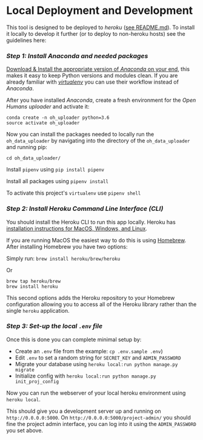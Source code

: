 # Local Deployment and Development

This tool is designed to be deployed to *heroku* ([see README.md](https://github.com/gedankenstuecke/oh_data_uploader/blob/master/README.md)). To install it
locally to develop it further (or to deploy to non-heroku hosts) see the guidelines here:

### *Step 1: Install Anaconda and needed packages*

[Download & Install the appropriate version of *Anaconda* on your end](https://www.anaconda.com/download/#macos),
this makes it easy to keep Python versions and modules clean. If you are already familiar with [*virtualenv*](https://virtualenv.pypa.io/en/stable/) you can use their workflow instead of *Anaconda*.

After you have installed *Anaconda*, create a fresh environment for the *Open Humans uploader* and activate it:

```
conda create -n oh_uploader python=3.6
source activate oh_uploader
```

Now you can install the packages needed to locally run the `oh_data_uploader` by navigating into the
directory of the `oh_data_uploader` and running pip:

```
cd oh_data_uploader/
```
Install `pipenv` using `pip install pipenv`

Install all packages using `pipenv install`

To activate this project's `virtualenv` use `pipenv shell`

### *Step 2: Install Heroku Command Line Interface (CLI)*

You should install the Heroku CLI to run this app locally.
Heroku has [installation instructions for MacOS, Windows, and Linux](https://devcenter.heroku.com/articles/heroku-cli#download-and-install).

If you are running MacOS the easiest way to do this is using [Homebrew](https://brew.sh/). After installing Homebrew you have two options:

Simply run:
`brew install heroku/brew/heroku`

Or

```
brew tap heroku/brew
brew install heroku
```

This second options adds the Heroku repository to your Homebrew configuration allowing you to access all of the Heroku library rather than the single `heroku` application.

### *Step 3: Set-up the local `.env` file*
Once this is done you can complete minimal setup by:
* Create an `.env` file from the example: `cp .env.sample .env`)
* Edit `.env` to set a random string for `SECRET_KEY` and `ADMIN_PASSWORD`
* Migrate your database using `heroku local:run python manage.py migrate`
* Initialize config with `heroku local:run python manage.py init_proj_config`

Now you can run the webserver of your local heroku environment using `heroku local`.

This should give you a development server up and running on `http://0.0.0.0:5000`.
On `http://0.0.0.0:5000/project-admin/` you should fine the project admin interface,
you can log into it using the `ADMIN_PASSWORD` you set above.
